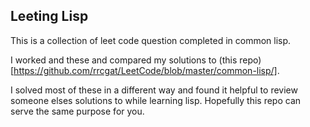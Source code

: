 ## Leeting Lisp
This is a collection of leet code question completed in common lisp.

I worked and these and compared my solutions to (this repo)[https://github.com/rrcgat/LeetCode/blob/master/common-lisp/].

I solved most of these in a different way and found it helpful to review someone elses solutions to while learning lisp.
Hopefully this repo can serve the same purpose for you.
